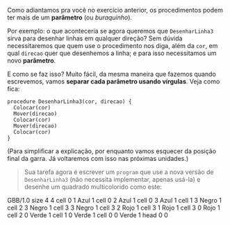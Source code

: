 Como adiantamos pra você no exercício anterior, os procedimentos podem ter mais de um **parâmetro** (ou _buraquinho_).

Por exemplo: o que aconteceria se agora queremos que `DesenharLinha3` sirva para desenhar linhas em qualquer direção? Sem dúvida necessitaremos que quem use o procedimento nos diga, além da `cor`, em qual `direcao` quer que desenhemos a linha; e para isso necessitamos um novo **parâmetro**.

E como se faz isso? Muito fácil, da mesma maneira que fazemos quando escrevemos, vamos **separar cada parâmetro usando vírgulas**. Veja como fica:

``` gobstones
procedure DesenharLinha3(cor, direcao) {
  Colocar(cor)
  Mover(direcao)
  Colocar(cor)
  Mover(direcao)
  Colocar(cor)
}
```

(Para simplificar a explicação, por enquanto vamos esquecer da posição final da garra. Já voltaremos com isso nas próximas unidades.)

> Sua tarefa agora é escrever um `program` que use a nova versão de `DesenharLinha3` (não necessita implementar, apenas usá-la) e desenhe um quadrado multicolorido como este:
 
<gs-board>
  GBB/1.0
    size 4 4
    cell 0 1 Azul 1
    cell 0 2 Azul 1
    cell 0 3 Azul 1
    cell 1 3 Negro 1
    cell 2 3 Negro 1
    cell 3 3 Negro 1
    cell 3 2 Rojo 1
    cell 3 1 Rojo 1
    cell 3 0 Rojo 1
    cell 2 0 Verde 1
    cell 1 0 Verde 1
    cell 0 0 Verde 1
    head 0 0
</gs-board>